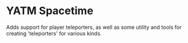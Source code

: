 # YATM Spacetime

Adds support for player teleporters, as well as some utility and tools for creating 'teleporters' for various kinds.

